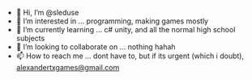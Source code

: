 - 👋 Hi, I’m @sleduse
- 👀 I’m interested in ... programming, making games mostly
- 🌱 I’m currently learning ... c# unity, and all the normal high school subjects
- 💞️ I’m looking to collaborate on ... nothing hahah
- 📫 How to reach me ... dont have to, but if its urgent (which i doubt), alexandertxgames@gmail.com

<!---
sleduse/sleduse is a ✨ special ✨ repository because its `README.md` (this file) appears on your GitHub profile.
You can click the Preview link to take a look at your changes.
--->
